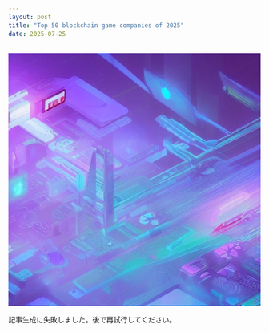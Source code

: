 ```yaml
---
layout: post
title: "Top 50 blockchain game companies of 2025"
date: 2025-07-25
---
```


![記事画像](assets/images/20250725_web3.png)

記事生成に失敗しました。後で再試行してください。
